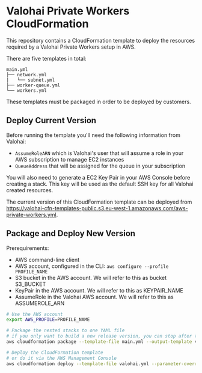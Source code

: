 # Valohai Private Workers CloudFormation

This repository contains a CloudFormation template to deploy the resources required by a Valohai Private Workers setup in AWS.

There are five templates in total:

```
main.yml
├── network.yml
|   └── subnet.yml
├── worker-queue.yml
└── workers.yml
```

These templates must be packaged in order to be deployed by customers.

## Deploy Current Version

Before running the template you'll need the following information from Valohai:
* `AssumeRoleARN` which is Valohai's user that will assume a role in your AWS subscription to manage EC2 instances
* `QueueAddress` that will be assigned for the queue in your subscription

You will also need to generate a EC2 Key Pair in your AWS Console before creating a stack. This key will be used as the default SSH key for all Valohai created resources.

The current version of this CloudFormation template can be deployed from https://valohai-cfn-templates-public.s3.eu-west-1.amazonaws.com/aws-private-workers.yml.

## Package and Deploy New Version

Prerequirements:
* AWS command-line client
* AWS account, configured in the CLI: `aws configure --profile PROFILE_NAME`
* S3 bucket in the AWS account. We will refer to this as bucket S3_BUCKET
* KeyPair in the AWS account. We will refer to this as KEYPAIR_NAME
* AssumeRole in the Valohai AWS account. We will refer to this as ASSUMEROLE_ARN

```bash
# Use the AWS account
export AWS_PROFILE=PROFILE_NAME

# Package the nested stacks to one YAML file
# if you only want to build a new release version, you can stop after this
aws cloudformation package --template-file main.yml --output-template valohai.yml --s3-bucket S3_BUCKET

# Deploy the CloudFormation template
# or do it via the AWS Management Console
aws cloudformation deploy --template-file valohai.yml --parameter-overrides AssumeRoleARN=ASSUMEROLE_ARN KeyPair=KEYPAIR_NAME QueueAddress=ADDRESS --capabilities CAPABILITY_NAMED_IAM --stack-name Valohai
```
